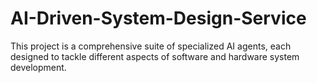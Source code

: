 # AI-Driven-System-Design-Service
This project is a comprehensive suite of specialized AI agents, each designed to tackle different aspects of software and hardware system development.
